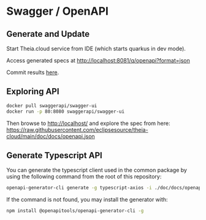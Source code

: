 # Swagger / OpenAPI

## Generate and Update

Start Theia.cloud service from IDE (which starts quarkus in dev mode).

Access generated specs at <http://localhost:8081/q/openapi?format=json>

Commit results [here](openapi.json).

## Exploring API

```bash
docker pull swaggerapi/swagger-ui
docker run -p 80:8080 swaggerapi/swagger-ui
```

Then browse to <http://localhost/> and explore the spec from here: <https://raw.githubusercontent.com/eclipsesource/theia-cloud/main/doc/docs/openapi.json>

## Generate Typescript API

You can generate the typescript client used in the common package by using the following command from the root of this repository:

```bash
openapi-generator-cli generate -g typescript-axios -i ./doc/docs/openapi.json -o node/common/src/client/ --additional-properties=supportsES6=true,typescriptThreePlus=true
```

If the command is not found, you may install the generator with:

```bash
npm install @openapitools/openapi-generator-cli -g
```
